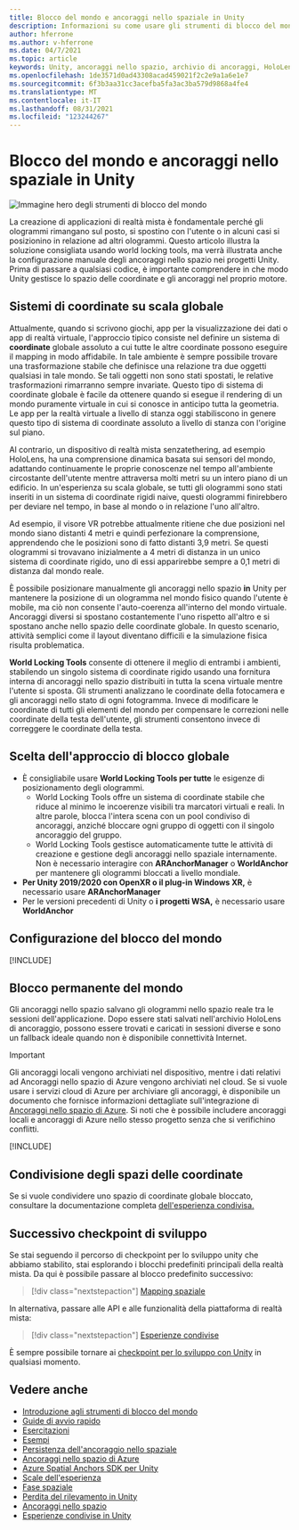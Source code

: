 ```yaml
---
title: Blocco del mondo e ancoraggi nello spaziale in Unity
description: Informazioni su come usare gli strumenti di blocco del mondo e gli ancoraggi nello spaziale nelle applicazioni di realtà mista Unity.
author: hferrone
ms.author: v-hferrone
ms.date: 04/7/2021
ms.topic: article
keywords: Unity, ancoraggi nello spazio, archivio di ancoraggi, HoloLens, visore VR di realtà mista, visore VR di realtà mista windows, visore VR di realtà virtuale, strumenti di blocco del mondo, ologrammi
ms.openlocfilehash: 1de3571d0ad43308acad459021f2c2e9a1a6e1e7
ms.sourcegitcommit: 6f3b3aa31cc3acefba5fa3ac3ba579d9868a4fe4
ms.translationtype: MT
ms.contentlocale: it-IT
ms.lasthandoff: 08/31/2021
ms.locfileid: "123244267"
---
```

# <a name="world-locking-and-spatial-anchors-in-unity"></a>Blocco del mondo e ancoraggi nello spaziale in Unity

![Immagine hero degli strumenti di blocco del mondo](images/wlt-img-01.jpeg)

La creazione di applicazioni di realtà mista è fondamentale perché gli ologrammi rimangano sul posto, si spostino con l'utente o in alcuni casi si posizionino in relazione ad altri ologrammi. Questo articolo illustra la soluzione consigliata usando world locking tools, ma verrà illustrata anche la configurazione manuale degli ancoraggi nello spazio nei progetti Unity. Prima di passare a qualsiasi codice, è importante comprendere in che modo Unity gestisce lo spazio delle coordinate e gli ancoraggi nel proprio motore.

## <a name="world-scale-coordinate-systems"></a>Sistemi di coordinate su scala globale

Attualmente, quando si scrivono giochi, app per la visualizzazione dei dati o app di realtà virtuale, l'approccio tipico consiste nel definire un sistema di **coordinate** globale assoluto a cui tutte le altre coordinate possono eseguire il mapping in modo affidabile. In tale ambiente è sempre possibile trovare una trasformazione stabile che definisce una relazione tra due oggetti qualsiasi in tale mondo. Se tali oggetti non sono stati spostati, le relative trasformazioni rimarranno sempre invariate. Questo tipo di sistema di coordinate globale è facile da ottenere quando si esegue il rendering di un mondo puramente virtuale in cui si conosce in anticipo tutta la geometria. Le app per la realtà virtuale a livello di stanza oggi stabiliscono in genere questo tipo di sistema di coordinate assoluto a livello di stanza con l'origine sul piano.

Al contrario, un dispositivo di realtà mista senzatethering, ad esempio HoloLens, ha una comprensione dinamica basata sui sensori del mondo, adattando continuamente le proprie conoscenze nel tempo all'ambiente circostante dell'utente mentre attraversa molti metri su un intero piano di un edificio. In un'esperienza su scala globale, se tutti gli ologrammi sono stati inseriti in un sistema di coordinate rigidi naive, questi ologrammi finirebbero per deviare nel tempo, in base al mondo o in relazione l'uno all'altro.

Ad esempio, il visore VR potrebbe attualmente ritiene che due posizioni nel mondo siano distanti 4 metri e quindi perfezionare la comprensione, apprendendo che le posizioni sono di fatto distanti 3,9 metri. Se questi ologrammi si trovavano inizialmente a 4 metri di distanza in un unico sistema di coordinate rigido, uno di essi apparirebbe sempre a 0,1 metri di distanza dal mondo reale.

È possibile posizionare manualmente gli ancoraggi nello spazio **in** Unity per mantenere la posizione di un ologramma nel mondo fisico quando l'utente è mobile, ma ciò non consente l'auto-coerenza all'interno del mondo virtuale. Ancoraggi diversi si spostano costantemente l'uno rispetto all'altro e si spostano anche nello spazio delle coordinate globale. In questo scenario, attività semplici come il layout diventano difficili e la simulazione fisica risulta problematica.

**World Locking Tools** consente di ottenere il meglio di entrambi i ambienti, stabilendo un singolo sistema di coordinate rigido usando una fornitura interna di ancoraggi nello spazio distribuiti in tutta la scena virtuale mentre l'utente si sposta. Gli strumenti analizzano le coordinate della fotocamera e gli ancoraggi nello stato di ogni fotogramma. Invece di modificare le coordinate di tutti gli elementi del mondo per compensare le correzioni nelle coordinate della testa dell'utente, gli strumenti consentono invece di correggere le coordinate della testa.

## <a name="choosing-your-world-locking-approach"></a>Scelta dell'approccio di blocco globale

* È consigliabile usare **World Locking Tools per tutte** le esigenze di posizionamento degli ologrammi.
    * World Locking Tools offre un sistema di coordinate stabile che riduce al minimo le incoerenze visibili tra marcatori virtuali e reali. In altre parole, blocca l'intera scena con un pool condiviso di ancoraggi, anziché bloccare ogni gruppo di oggetti con il singolo ancoraggio del gruppo.
    * World Locking Tools gestisce automaticamente tutte le attività di creazione e gestione degli ancoraggi nello spaziale internamente. Non è necessario interagire con **ARAnchorManager** o **WorldAnchor** per mantenere gli ologrammi bloccati a livello mondiale.
* **Per Unity 2019/2020 con OpenXR o il plug-in Windows XR,** è necessario usare **ARAnchorManager**
* Per le versioni precedenti di Unity o **i progetti WSA,** è necessario usare **WorldAnchor**

## <a name="setting-up-world-locking"></a>Configurazione del blocco del mondo

[!INCLUDE[](includes/world-locking/world-locking-setup.md)]

## <a name="persistent-world-locking"></a>Blocco permanente del mondo

Gli ancoraggi nello spazio salvano gli ologrammi nello spazio reale tra le sessioni dell'applicazione. Dopo essere stati salvati nell'archivio HoloLens di ancoraggio, possono essere trovati e caricati in sessioni diverse e sono un fallback ideale quando non è disponibile connettività Internet.

> [!IMPORTANT]
> Gli ancoraggi locali vengono archiviati nel dispositivo, mentre i dati relativi ad Ancoraggi nello spazio di Azure vengono archiviati nel cloud. Se si vuole usare i servizi cloud di Azure per archiviare gli ancoraggi, è disponibile un documento che fornisce informazioni dettagliate sull'integrazione di [Ancoraggi nello spazio di Azure](../mixed-reality-cloud-services.md#azure-spatial-anchors). Si noti che è possibile includere ancoraggi locali e ancoraggi di Azure nello stesso progetto senza che si verifichino conflitti.

[!INCLUDE[](includes/world-locking/world-locking-persistence.md)]

## <a name="sharing-coordinate-spaces"></a>Condivisione degli spazi delle coordinate

Se si vuole condividere uno spazio di coordinate globale bloccato, consultare la documentazione completa [dell'esperienza condivisa.](shared-experiences-in-unity.md)

## <a name="next-development-checkpoint"></a>Successivo checkpoint di sviluppo

Se stai seguendo il percorso di checkpoint per lo sviluppo unity che abbiamo stabilito, stai esplorando i blocchi predefiniti principali della realtà mista. Da qui è possibile passare al blocco predefinito successivo:

> [!div class="nextstepaction"]
> [Mapping spaziale](spatial-mapping-in-unity.md)

In alternativa, passare alle API e alle funzionalità della piattaforma di realtà mista:

> [!div class="nextstepaction"]
> [Esperienze condivise](shared-experiences-in-unity.md)

È sempre possibile tornare ai [checkpoint per lo sviluppo con Unity](unity-development-overview.md#2-core-building-blocks) in qualsiasi momento.

## <a name="see-also"></a>Vedere anche
* [Introduzione agli strumenti di blocco del mondo](https://microsoft.github.io/MixedReality-WorldLockingTools-Unity/DocGen/Documentation/IntroFAQ.html)
* [Guide di avvio rapido](https://microsoft.github.io/MixedReality-WorldLockingTools-Unity/DocGen/Documentation/HowTos/QuickStart.html)
* [Esercitazioni](https://microsoft.github.io/MixedReality-WorldLockingTools-Samples/Tutorial/01_Minimal/01_Minimal.html)
* [Esempi](https://microsoft.github.io/MixedReality-WorldLockingTools-Unity/DocGen/Documentation/HowTos/SampleApplications.html)
* [Persistenza dell'ancoraggio nello spaziale](../../design/coordinate-systems.md#spatial-anchor-persistence)
* <a href="/azure/spatial-anchors" target="_blank">Ancoraggi nello spazio di Azure</a>
* <a href="/dotnet/api/Microsoft.Azure.SpatialAnchors" target="_blank">Azure Spatial Anchors SDK per Unity</a>
* [Scale dell'esperienza](../../design/coordinate-systems.md#mixed-reality-experience-scales)
* [Fase spaziale](../../design/coordinate-systems.md#stage-frame-of-reference)
* [Perdita del rilevamento in Unity](tracking-loss-in-unity.md)
* [Ancoraggi nello spazio](../../design/spatial-anchors.md)
* [Esperienze condivise in Unity](shared-experiences-in-unity.md)
